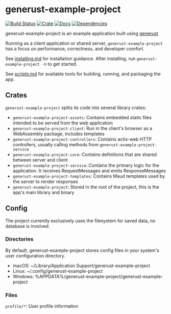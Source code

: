 # generust-example-project

[![Build Status](https://travis-ci.org/generust-example-project/generust-example-project.svg?branch=master)](https://travis-ci.org/generust-example-project/generust-example-project)
[![Crate](https://meritbadge.herokuapp.com/generust-example-project)](https://crates.io/crates/generust-example-project)
[![Docs](https://docs.rs/generust-example-project/badge.svg)](https://docs.rs/generust-example-project)
[![Dependencies](https://deps.rs/repo/github/generust-example-project/generust-example-project/status.svg)](https://deps.rs/repo/github/generust-example-project/generust-example-project)

generust-example-project is an example application built using [generust](https://github.com/kyleu/generust)

Running as a client application or shared server, `generust-example-project` has a focus on performance, correctness, and developer comfort.

See [installing.md](doc/installing.md) for installation guidance. After installing, run `generust-example-project -h` to get started.

See [scripts.md](doc/scripts.md) for available tools for building, running, and packaging the app.

## Crates

`generust-example-project` splits its code into several library crates:

- `generust-example-project-assets`: Contains embedded static files intended to be served from the web application
- `generust-example-project-client`: Run in the client's browser as a WebAssembly package, includes templates
- `generust-example-project-controllers`: Contains actix-web HTTP controllers, usually calling methods from `generust-example-project-service`
- `generust-example-project-core`: Contains definitions that are shared between server and client
- `generust-example-project-service`: Contains the primary logic for the application. It receives RequestMessages and emits ResponseMessages
- `generust-example-project-templates`: Contains Maud templates used by the server to render responses
- `generust-example-project`: Stored in the root of the project, this is the app's main library and binary

## Config

The project currently exclusively uses the filesystem for saved data, no database is involved.

### Directories

By default, generust-example-project stores config files in your system's user configuration directory.

- macOS: ~/Library/Application Support/generust-example-project
- Linux: ~/.config/generust-example-project
- Windows: %APPDATA%/generust-example-project/generust-example-project

### Files

`profile/*`: User profile information
